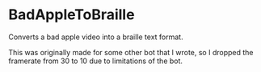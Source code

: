 # BadAppleToBraille
Converts a bad apple video into a braille text format.

This was originally made for some other bot that I wrote, so I dropped the framerate from 30 to 10 due to limitations of the bot.
